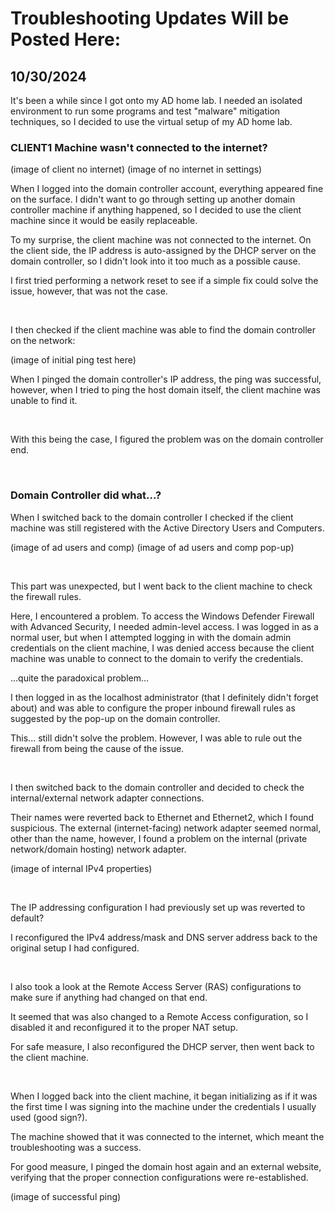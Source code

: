 # Troubleshooting Updates Will be Posted Here:

## 10/30/2024

It's been a while since I got onto my AD home lab.
I needed an isolated environment to run some programs and test "malware" mitigation techniques, so I decided to use the virtual setup of my AD home lab.

### CLIENT1 Machine wasn't connected to the internet?

(image of client no internet) (image of no internet in settings)

When I logged into the domain controller account, everything appeared fine on the surface. I didn't want to go through setting up another domain controller machine if anything happened,
so I decided to use the client machine since it would be easily replaceable.

To my surprise, the client machine was not connected to the internet. On the client side, the IP address is auto-assigned by the DHCP server on the domain controller, so I didn't look into it too much as a possible cause.

I first tried performing a network reset to see if a simple fix could solve the issue, however, that was not the case.

<br />

I then checked if the client machine was able to find the domain controller on the network:

(image of initial ping test here)

When I pinged the domain controller's IP address, the ping was successful, however, when I tried to ping the host domain itself, the client machine was unable to find it.

<br />

With this being the case, I figured the problem was on the domain controller end.

<br />

### Domain Controller did what...?

When I switched back to the domain controller I checked if the client machine was still registered with the Active Directory Users and Computers.

(image of ad users and comp) (image of ad users and comp pop-up)

<br />

This part was unexpected, but I went back to the client machine to check the firewall rules.

Here, I encountered a problem. To access the Windows Defender Firewall with Advanced Security, I needed admin-level access. I was logged in as a normal user, but when I attempted logging in with the domain admin credentials on the client machine, I was denied access because the client machine was unable to connect to the domain to verify the credentials.

...quite the paradoxical problem...

I then logged in as the localhost administrator (that I definitely didn't forget about) and was able to configure the proper inbound firewall rules as suggested by the pop-up on the domain controller.

This... still didn't solve the problem. However, I was able to rule out the firewall from being the cause of the issue.

<br />

I then switched back to the domain controller and decided to check the internal/external network adapter connections.

Their names were reverted back to Ethernet and Ethernet2, which I found suspicious. The external (internet-facing) network adapter seemed normal, other than the name, however, I found a problem on the internal (private network/domain hosting) network adapter.

(image of internal IPv4 properties)

<br />

The IP addressing configuration I had previously set up was reverted to default?

I reconfigured the IPv4 address/mask and DNS server address back to the original setup I had configured.

<br />

I also took a look at the Remote Access Server (RAS) configurations to make sure if anything had changed on that end.

It seemed that was also changed to a Remote Access configuration, so I disabled it and reconfigured it to the proper NAT setup.

For safe measure, I also reconfigured the DHCP server, then went back to the client machine.

<br />

When I logged back into the client machine, it began initializing as if it was the first time I was signing into the machine under the credentials I usually used (good sign?).

The machine showed that it was connected to the internet, which meant the troubleshooting was a success.

For good measure, I pinged the domain host again and an external website, verifying that the proper connection configurations were re-established.

(image of successful ping)








